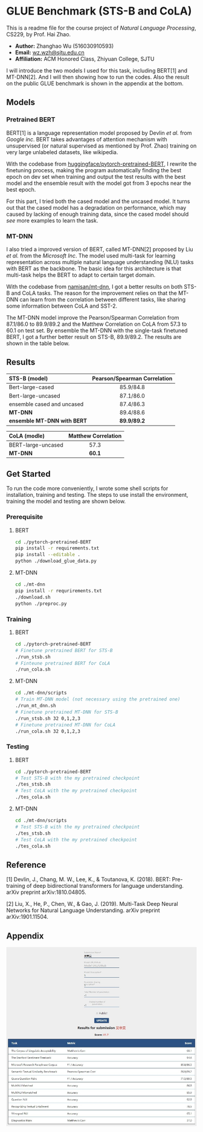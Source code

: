 # GLUE Benchmark (STS-B and CoLA)

This is a readme file for the course project of *Natural Language Processing*, CS229, by Prof. Hai Zhao.

* **Author:** Zhanghao Wu (516030910593)
* **Email:** wz.wzh@sjtu.edu.cn
* **Affiliation:** ACM Honored Class, Zhiyuan College, SJTU

I will introduce the two models I used for this task, including BERT[1] and MT-DNN[2]. And I will then showing how to run the codes. Also the result on the public GLUE benchmark is shown in the appendix at the bottom.

## Models
### Pretrained BERT

BERT[1] is a language representation model proposed by Devlin *et al.* from *Google inc*. BERT takes advantages of attention mechanism with unsupervised (or natural supervised as mentioned by Prof. Zhao) training on very large unlabeled datasets, like wikipedia.

With the codebase from [huggingface/pytorch-pretrained-BERT](https://github.com/huggingface/pytorch-pretrained-BERT.git), I rewrite the finetuning process, making the program automatically finding the best epoch on dev set when training and output the test results with the best model and the ensemble result with the model got from 3 epochs near the best epoch.

For this part, I tried both the cased model and the uncased model. It turns out that the cased model has a degradation on performance, which may caused by lacking of enough training data, since the cased model should *see* more examples to learn the task.

### MT-DNN

I also tried a improved version of BERT, called MT-DNN[2] proposed by Liu *et al.* from the *Microsoft Inc*. The model used multi-task for learning representation across multiple natural language understanding (NLU) tasks with BERT as the backbone. The basic idea for this architecture is that multi-task helps the BERT to adapt to certain target domain.

With the codebase from [namisan/mt-dnn](https://github.com/namisan/mt-dnn.git), I got a better results on both STS-B and CoLA tasks. The reason for the improvement relies on that the MT-DNN can learn from the correlation between different tasks, like sharing some information between CoLA and SST-2.

The MT-DNN model improve the Pearson/Spearman Correlation from 87.1/86.0 to 89.9/89.2 and the Matthew Correlation on CoLA from 57.3 to 60.1 on test set. By ensemble the MT-DNN with the single-task finetuned BERT, I got a further better result on STS-B, 89.9/89.2. The results are shown in the table below.

## Results
| STS-B (model) | Pearson/Spearman Correlation |
|:--------|:------:|
| Bert-large-cased                              |  85.9/84.8  |
| Bert-large-uncased                            |  87.1/86.0  |
| ensemble cased and uncased                    |  87.4/86.3  |
| **MT-DNN**                                    |  89.4/88.6  |
| **ensemble MT-DNN with BERT**                 |  **89.9/89.2**  |

| CoLA (modle) | Matthew Correlation |
|:---|:---:|
| BERT-large-uncased                             |  57.3       |
| **MT-DNN**                                     |  **60.1**   |


## Get Started
To run the code more conveniently, I wrote some shell scripts for installation, training and testing. The steps to use install the environment, training the model and testing are shown below.
### Prerequisite
1. BERT
   ```bash
   cd ./pytorch-pretrained-BERT
   pip install -r requirements.txt
   pip install --editable .
   python ./download_glue_data.py
   ```
2. MT-DNN
   ```bash
   cd ./mt-dnn
   pip install -r requrirements.txt
   ./download.sh
   python ./preproc.py
   ```

### Training
1. BERT
   ```bash
   cd ./pytorch-pretrained-BERT
   # Finetune pretrained BERT for STS-B
   ./run_stsb.sh
   # Finteune pretrained BERT for CoLA
   ./run_cola.sh
   ```
2. MT-DNN
   ```bash
   cd ./mt-dnn/scripts
   # Train MT-DNN model (not necessary using the pretrained one)
   ./run_mt_dnn.sh
   # Finetune pretrained MT-DNN for STS-B
   ./run_stsb.sh 32 0,1,2,3
   # Finetune pretrained MT-DNN for CoLA
   ./run_cola.sh 32 0,1,2,3
   ```
   
### Testing
1. BERT
   ```bash
   cd ./pytorch-pretrained-BERT
   # Test STS-B with the my pretrained checkpoint
   ./tes_stsb.sh
   # Test CoLA with the my pretrained checkpoint
   ./tes_cola.sh
   ```
2. MT-DNN
   ```bash
   cd ./mt-dnn/scripts
   # Test STS-B with the my pretrained checkpoint
   ./tes_stsb.sh
   # Test CoLA with the my pretrained checkpoint
   ./tes_cola.sh
   ```
## Reference
[1] Devlin, J., Chang, M. W., Lee, K., & Toutanova, K. (2018). BERT: Pre-training of deep bidirectional transformers for language understanding. arXiv preprint arXiv:1810.04805.
 
[2] Liu, X., He, P., Chen, W., & Gao, J. (2019). Multi-Task Deep Neural Networks for Natural Language Understanding. arXiv preprint arXiv:1901.11504.

## Appendix
![Result](glue_result.jpg)